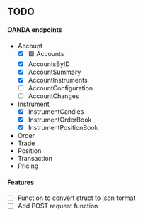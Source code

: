 
## TODO

#### OANDA endpoints

- Account
    - [x] :green_square: Accounts
    - [x] AccountsByID
    - [x] AccountSummary
    - [x] AccountInstruments
    - [ ] AccountConfiguration
    - [ ] AccountChanges
- Instrument
    - [x] InstrumentCandles
    - [x] InstrumentOrderBook
    - [x] InstrumentPositionBook
- Order
- Trade
- Position
- Transaction
- Pricing

#### Features

- [ ] Function to convert struct to json format
- [ ] Add POST request function
